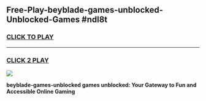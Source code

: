 
## Free-Play-beyblade-games-unblocked-Unblocked-Games #ndl8t
<h3>
<a href="https://news.freeplayer.one?title=beyblade-games-unblocked&ref=8M">CLICK TO PLAY</a></h3>
<hr>

<h3>
<a href="https://news.freeplayer.one?title=beyblade-games-unblocked&ref=8M">CLICK 2 PLAY</a>
  
</h3>

<a href="https://news.freeplayer.one?title=beyblade-games-unblocked&ref=8M"><img src="https://clearcache.store/games.png"></a>


**beyblade-games-unblocked games unblocked: Your Gateway to Fun and Accessible Online Gaming**
